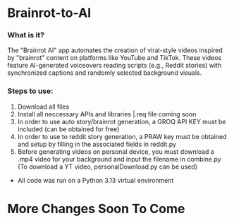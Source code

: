 # Brainrot-to-AI
### What is it?
The "Brainrot AI" app automates the creation of viral-style videos inspired by "brainrot" content on platforms like YouTube and TikTok. These videos feature AI-generated voiceovers reading scripts (e.g., Reddit stories) with synchronized captions and randomly selected background visuals. 

### Steps to use: 
1. Download all files 
2. Install all neccessary APIs and libraries |.req file coming soon
3. In order to use auto story/brainrot generation, a GROQ API KEY must be included (can be obtained for free)
4. In order to use to reddit story generation, a PRAW key must be obtained and setup by filling in the associated fields in reddit.py
5. Before generating videos on personal device, you must download a .mp4 video for your background and input the filename in combine.py (To download a YT video, personalDownload.py can be used)


- All code was run on a Python 3.13 virtual environment



# More Changes Soon To Come
